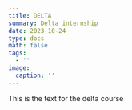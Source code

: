 ```yaml
---
title: DELTA
summary: Delta internship
date: 2023-10-24
type: docs
math: false
tags:
  - ''
image:
  caption: ''
---
```


This is the text for the delta course